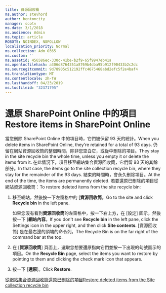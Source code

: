 ```yaml
---
title: 資源回收桶
ms.author: stevhord
author: bentoncity
manager: scotv
ms.date: 3/1/2018
ms.audience: Admin
ms.topic: article
ROBOTS: NOINDEX, NOFOLLOW
localization_priority: Normal
ms.collection: Adm_O365
ms.custom: ''
ms.assetid: 456586ec-330c-41be-b2f9-65f9947eb41a
ms.openlocfilehash: a306d8764351a8769b4dba95b912f90433b2c2dc
ms.sourcegitcommit: 9d78905c512192ffc4675468abd2efc5f2e4baf4
ms.translationtype: MT
ms.contentlocale: zh-TW
ms.lasthandoff: 04/23/2019
ms.locfileid: "32371795"
---
```

# <a name="restore-items-in-sharepoint-online"></a><span data-ttu-id="52907-102">還原 SharePoint Online 中的項目</span><span class="sxs-lookup"><span data-stu-id="52907-102">Restore items in SharePoint Online</span></span>

<span data-ttu-id="52907-103">當您刪除 SharePoint Online 中的項目時，它們被保留 93 天的總計。</span><span class="sxs-lookup"><span data-stu-id="52907-103">When you delete items in SharePoint Online, they're retained for a total of 93 days.</span></span> <span data-ttu-id="52907-104">仍留在網站資源回收筒的整個時間，除非您空白它，或從中刪除的項目。</span><span class="sxs-lookup"><span data-stu-id="52907-104">They stay in the site recycle bin the whole time, unless you empty it or delete the items from it.</span></span> <span data-ttu-id="52907-105">在此情況下，項目移至網站集合資源回收筒，它們留 93 天的其餘部分。</span><span class="sxs-lookup"><span data-stu-id="52907-105">In that case, the items go to the site collection recycle bin, where they stay for the remainder of the 93 days.</span></span> <span data-ttu-id="52907-106">結束的時間時，會永久刪除項目。</span><span class="sxs-lookup"><span data-stu-id="52907-106">At the end of the time, the items are permanently deleted.</span></span> <span data-ttu-id="52907-107">若要還原已刪除的項目從網站資源回收筒：</span><span class="sxs-lookup"><span data-stu-id="52907-107">To restore deleted items from the site recycle bin:</span></span>
  
1. <span data-ttu-id="52907-108">移至網站，然後按一下左窗格中的 [**資源回收筒**。</span><span class="sxs-lookup"><span data-stu-id="52907-108">Go to the site and click **Recycle bin** in the left pane.</span></span> 
    
    <span data-ttu-id="52907-109">如果您沒有看到**資源回收筒**的左窗格中，按一下右上方，在 [設定] 圖示，然後按一下 [**網站內容**。</span><span class="sxs-lookup"><span data-stu-id="52907-109">If you don't see **Recycle bin** in the left pane, click the Settings icon in the upper right, and then click **Site contents**.</span></span> <span data-ttu-id="52907-110">[資源回收筒] 是在最右邊的頂端的命令列。</span><span class="sxs-lookup"><span data-stu-id="52907-110">The Recycle Bin is on the far right of the command bar at the top.</span></span>
    
2. <span data-ttu-id="52907-111">在 [**資源回收筒**] 頁面上，選取您想要還原指向它們並按一下出現的勾號圖示的項目。</span><span class="sxs-lookup"><span data-stu-id="52907-111">On the **Recycle Bin** page, select the items you want to restore by pointing to them and clicking the check mark icon that appears.</span></span> 
    
3. <span data-ttu-id="52907-112">按一下 [**還原**]。</span><span class="sxs-lookup"><span data-stu-id="52907-112">Click **Restore**.</span></span>
    
[<span data-ttu-id="52907-113">從網站集合資源回收筒還原已刪除的項目</span><span class="sxs-lookup"><span data-stu-id="52907-113">Restore deleted items from the Site collection recycle bin</span></span>](https://go.microsoft.com/fwlink/?linkid=866439)
  

